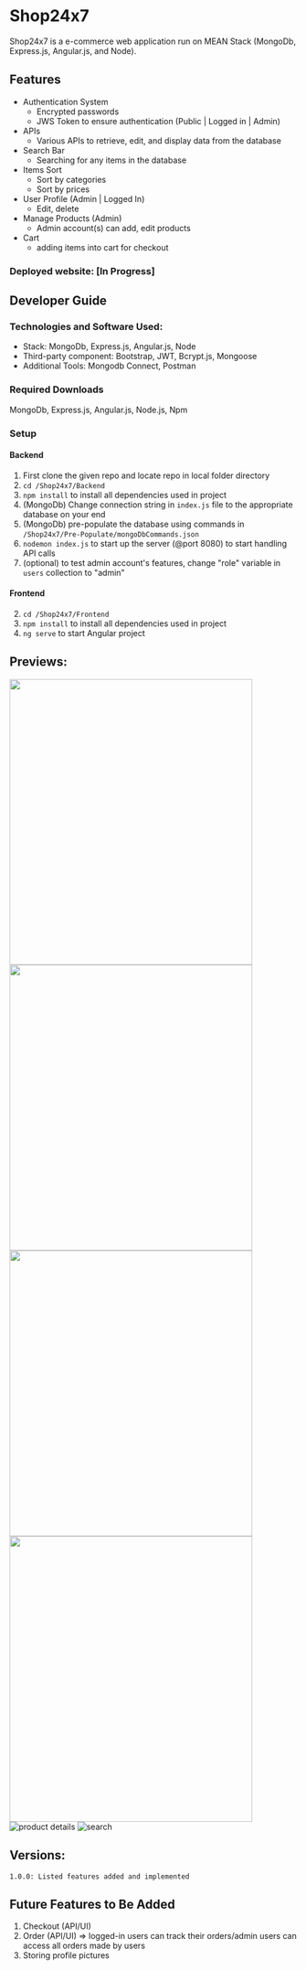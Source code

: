 # Shop24x7

Shop24x7 is a e-commerce web application run on MEAN Stack (MongoDb, Express.js, Angular.js, and Node).

## Features

* Authentication System
  * Encrypted passwords
  * JWS Token to ensure authentication (Public | Logged in | Admin) 
* APIs
  * Various APIs to retrieve, edit, and display data from the database
* Search Bar
  * Searching for any items in the database
* Items Sort
  * Sort by categories
  * Sort by prices
* User Profile (Admin | Logged In)
  * Edit, delete 
* Manage Products (Admin)
  * Admin account(s) can add, edit products 
* Cart
  * adding items into cart for checkout 
   
### Deployed website: [In Progress]

## Developer Guide

### Technologies and Software Used:

* Stack: MongoDb, Express.js, Angular.js, Node
* Third-party component: Bootstrap, JWT, Bcrypt.js, Mongoose
* Additional Tools: Mongodb Connect, Postman

### Required Downloads

MongoDb, Express.js, Angular.js, Node.js, Npm

### Setup 

#### Backend
1. First clone the given repo and locate repo in local folder directory
2. `cd /Shop24x7/Backend`
3. `npm install` to install all dependencies used in project
4. (MongoDb) Change connection string in `index.js` file to the appropriate database on your end
5. (MongoDb) pre-populate the database using commands in `/Shop24x7/Pre-Populate/mongoDbCommands.json` 
6. `nodemon index.js` to start up the server (@port 8080) to start handling API calls
7. (optional) to test admin account's features, change "role" variable in `users` collection to "admin"

#### Frontend
2. `cd /Shop24x7/Frontend`
3. `npm install` to install all dependencies used in project
5. `ng serve` to start Angular project

## Previews:
<img src="https://user-images.githubusercontent.com/44854519/146817481-391c33c3-b161-42c0-bff9-64dc61b9a445.png" height="500" width="425"/> <img src="https://user-images.githubusercontent.com/44854519/146817516-0bcdffd4-34bf-40c6-b250-089f4e3fb412.png" height="500" width="425"/> 
<img src="https://user-images.githubusercontent.com/44854519/146817522-9cb56fa4-18ed-4729-8f78-57b6d54850e4.png" height="500" width="425"/> <img src="https://user-images.githubusercontent.com/44854519/146817525-9e648693-d64f-46ae-9517-fcd463007553.png" height="500" width="425"/> 
![product details](https://user-images.githubusercontent.com/44854519/146817522-9cb56fa4-18ed-4729-8f78-57b6d54850e4.png)
![search](https://user-images.githubusercontent.com/44854519/146817525-9e648693-d64f-46ae-9517-fcd463007553.png)

## Versions:
    1.0.0: Listed features added and implemented
    
## Future Features to Be Added
1. Checkout (API/UI)
2. Order (API/UI) => logged-in users can track their orders/admin users can access all orders made by users
3. Storing profile pictures
    
